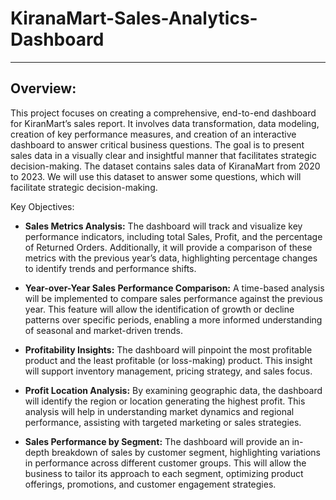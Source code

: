 # KiranaMart-Sales-Analytics-Dashboard
---
## Overview:

This project focuses on creating a comprehensive, end-to-end dashboard for KiranMart’s sales report. It involves data transformation, data modeling, creation of key performance measures, and creation of an interactive dashboard to answer critical business questions. The goal is to present sales data in a visually clear and insightful manner that facilitates strategic decision-making.
The dataset contains sales data of KiranaMart from 2020 to 2023. We will use this dataset to answer some questions, which will facilitate strategic decision-making.								

Key Objectives:

- __Sales Metrics Analysis:__ The dashboard will track and visualize key performance indicators, including total Sales, Profit, and the percentage of Returned Orders. Additionally, it will provide a comparison of these metrics with the previous year’s data, highlighting percentage changes to identify trends and performance shifts.

- __Year-over-Year Sales Performance Comparison:__ A time-based analysis will be implemented to compare sales performance against the previous year. This feature will allow the identification of growth or decline patterns over specific periods, enabling a more informed understanding of seasonal and market-driven trends.

- __Profitability Insights:__ The dashboard will pinpoint the most profitable product and the least profitable (or loss-making) product. This insight will support inventory management, pricing strategy, and sales focus.

- __Profit Location Analysis:__ By examining geographic data, the dashboard will identify the region or location generating the highest profit. This analysis will help in understanding market dynamics and regional performance, assisting with targeted marketing or sales strategies.

- __Sales Performance by Segment:__ The dashboard will provide an in-depth breakdown of sales by customer segment, highlighting variations in performance across different customer groups. This will allow the business to tailor its approach to each segment, optimizing product offerings, promotions, and customer engagement strategies.


